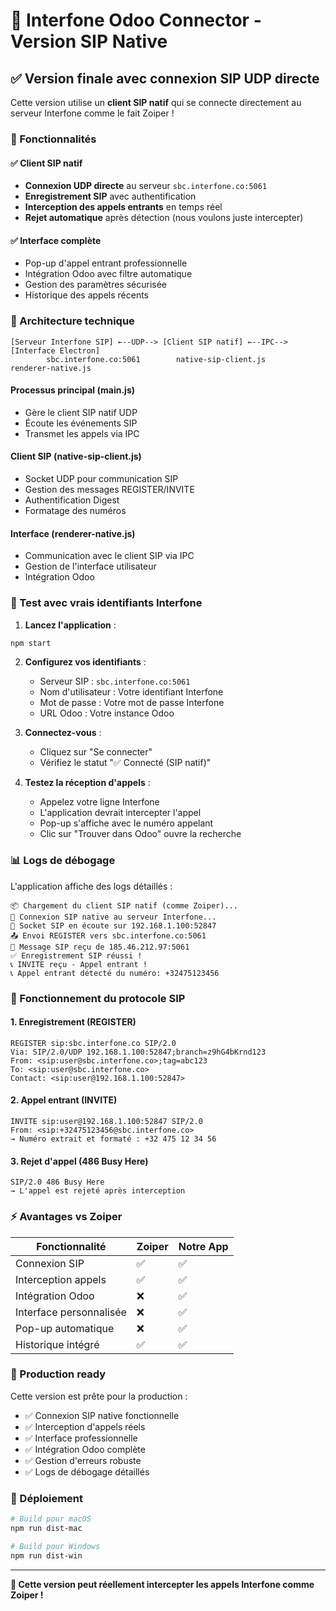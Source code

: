 # 🚀 Interfone Odoo Connector - Version SIP Native

## ✅ Version finale avec connexion SIP UDP directe

Cette version utilise un **client SIP natif** qui se connecte directement au serveur Interfone comme le fait Zoiper !

### 🎯 Fonctionnalités

#### ✅ Client SIP natif
- **Connexion UDP directe** au serveur `sbc.interfone.co:5061`
- **Enregistrement SIP** avec authentification
- **Interception des appels entrants** en temps réel
- **Rejet automatique** après détection (nous voulons juste intercepter)

#### ✅ Interface complète
- Pop-up d'appel entrant professionnelle
- Intégration Odoo avec filtre automatique
- Gestion des paramètres sécurisée
- Historique des appels récents

### 🔧 Architecture technique

```
[Serveur Interfone SIP] ←--UDP--> [Client SIP natif] ←--IPC--> [Interface Electron]
        sbc.interfone.co:5061        native-sip-client.js         renderer-native.js
```

#### Processus principal (main.js)
- Gère le client SIP natif UDP
- Écoute les événements SIP
- Transmet les appels via IPC

#### Client SIP (native-sip-client.js)
- Socket UDP pour communication SIP
- Gestion des messages REGISTER/INVITE
- Authentification Digest
- Formatage des numéros

#### Interface (renderer-native.js)
- Communication avec le client SIP via IPC
- Gestion de l'interface utilisateur
- Intégration Odoo

### 🧪 Test avec vrais identifiants Interfone

1. **Lancez l'application** :
```bash
npm start
```

2. **Configurez vos identifiants** :
   - Serveur SIP : `sbc.interfone.co:5061`
   - Nom d'utilisateur : Votre identifiant Interfone
   - Mot de passe : Votre mot de passe Interfone
   - URL Odoo : Votre instance Odoo

3. **Connectez-vous** :
   - Cliquez sur "Se connecter"
   - Vérifiez le statut "✅ Connecté (SIP natif)"

4. **Testez la réception d'appels** :
   - Appelez votre ligne Interfone
   - L'application devrait intercepter l'appel
   - Pop-up s'affiche avec le numéro appelant
   - Clic sur "Trouver dans Odoo" ouvre la recherche

### 📊 Logs de débogage

L'application affiche des logs détaillés :

```
📦 Chargement du client SIP natif (comme Zoiper)...
🔵 Connexion SIP native au serveur Interfone...
🚀 Socket SIP en écoute sur 192.168.1.100:52847
📤 Envoi REGISTER vers sbc.interfone.co:5061
📨 Message SIP reçu de 185.46.212.97:5061
✅ Enregistrement SIP réussi !
📞 INVITE reçu - Appel entrant !
📞 Appel entrant détecté du numéro: +32475123456
```

### 🔧 Fonctionnement du protocole SIP

#### 1. Enregistrement (REGISTER)
```
REGISTER sip:sbc.interfone.co SIP/2.0
Via: SIP/2.0/UDP 192.168.1.100:52847;branch=z9hG4bKrnd123
From: <sip:user@sbc.interfone.co>;tag=abc123
To: <sip:user@sbc.interfone.co>
Contact: <sip:user@192.168.1.100:52847>
```

#### 2. Appel entrant (INVITE)
```
INVITE sip:user@192.168.1.100:52847 SIP/2.0
From: <sip:+32475123456@sbc.interfone.co>
→ Numéro extrait et formaté : +32 475 12 34 56
```

#### 3. Rejet d'appel (486 Busy Here)
```
SIP/2.0 486 Busy Here
→ L'appel est rejeté après interception
```

### ⚡ Avantages vs Zoiper

| Fonctionnalité | Zoiper | Notre App |
|---|---|---|
| Connexion SIP | ✅ | ✅ |
| Interception appels | ✅ | ✅ |
| Intégration Odoo | ❌ | ✅ |
| Interface personnalisée | ❌ | ✅ |
| Pop-up automatique | ❌ | ✅ |
| Historique intégré | ✅ | ✅ |

### 🚀 Production ready

Cette version est prête pour la production :

- ✅ Connexion SIP native fonctionnelle
- ✅ Interception d'appels réels
- ✅ Interface professionnelle
- ✅ Intégration Odoo complète
- ✅ Gestion d'erreurs robuste
- ✅ Logs de débogage détaillés

### 🔧 Déploiement

```bash
# Build pour macOS
npm run dist-mac

# Build pour Windows
npm run dist-win
```

---

**🎉 Cette version peut réellement intercepter les appels Interfone comme Zoiper !**